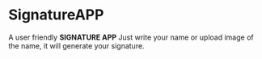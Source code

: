 # SignatureAPP
A user friendly **SIGNATURE APP** 
Just write your name or upload image of the name, it will generate your signature.
